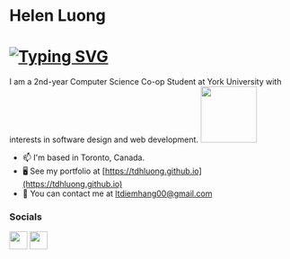 # Helen Luong

[![Typing SVG](https://readme-typing-svg.demolab.com?font=Fira+Code&pause=1000&width=435&lines=Hi!+I'm+Helen+Luong+;2rd+year+Computer+Science+%40+York+;Looking+for+next+internship+%F0%9F%91%80)](https://git.io/typing-svg)
===========================

I am a 2nd-year Computer Science Co-op Student at York University with interests in software design and web development. <img src="https://media.giphy.com/media/JWybLzXs7Hn0JKhSji/giphy.gif" width="100">

* 📫  I'm based in Toronto, Canada.
* 🖥️  See my portfolio at [https://tdhluong.github.io](https://tdhluong.github.io)
* 💬  You can contact me at [ltdiemhang00@gmail.com](mailto:ltdiemhang00@gmail.com)

### Socials

<p align="left"> <a href="https://github.com/tdhluong" target="_blank" rel="noreferrer"><img src="https://raw.githubusercontent.com/danielcranney/readme-generator/main/public/icons/socials/github.svg" width="32" height="32" /></a> <a href="https://www.linkedin.com/in/-helen-luong-/" target="_blank" rel="noreferrer"><img src="https://raw.githubusercontent.com/danielcranney/readme-generator/main/public/icons/socials/linkedin.svg" width="32" height="32" /></a></p>

